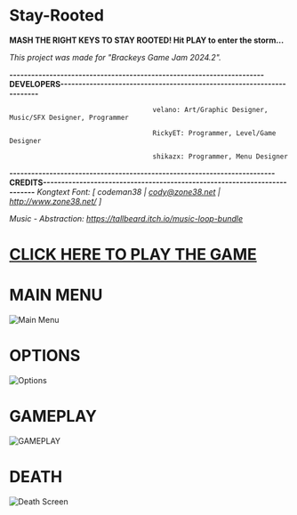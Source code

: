 # Stay-Rooted
**MASH THE RIGHT KEYS TO STAY ROOTED! Hit PLAY to enter the storm...**



_This project was made for "Brackeys Game Jam 2024.2"._



**----------------------------------------------------------------------DEVELOPERS----------------------------------------------------------------------**

                                        velano: Art/Graphic Designer, Music/SFX Designer, Programmer

                                        RickyET: Programmer, Level/Game Designer

                                        shikazx: Programmer, Menu Designer

**-------------------------------------------------------------------------CREDITS--------------------------------------------------------------------------**
_Kongtext Font: [ codeman38 | cody@zone38.net | http://www.zone38.net/ ]_

_Music - Abstraction: https://tallbeard.itch.io/music-loop-bundle_

   
      

# [CLICK HERE TO PLAY THE GAME](https://shikazx.itch.io/stay-rooted) 


# MAIN MENU
![Main Menu](https://i.imgur.com/tau4tdz.png)






# OPTIONS
![Options](https://i.imgur.com/gKxGeOi.png)






# GAMEPLAY
![GAMEPLAY](https://i.imgur.com/preHQyt.png)






# DEATH
![Death Screen](https://i.imgur.com/9JImcta.png)
